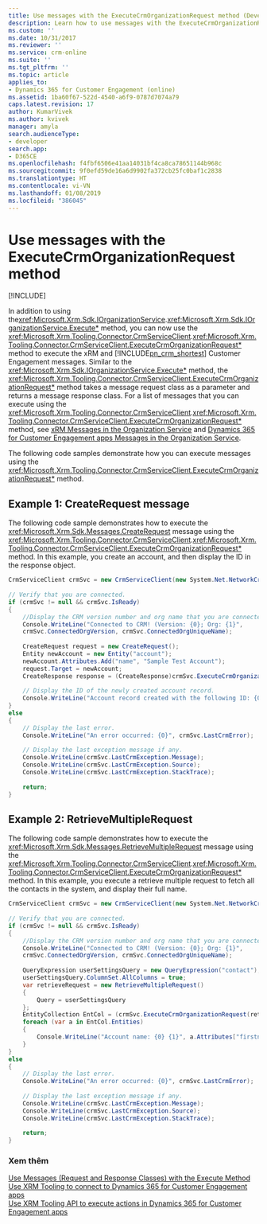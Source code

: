 ```yaml
---
title: Use messages with the ExecuteCrmOrganizationRequest method (Developer Guide for Dynamics 365 for Customer Engagement)| MicrosoftDocs
description: Learn how to use messages with the ExecuteCrmOrganizationRequest method. The samples demonstrate how to execute CreateRequest and RetrieveMultipleRequest message using the CrmServiceClient.String) method.
ms.custom: ''
ms.date: 10/31/2017
ms.reviewer: ''
ms.service: crm-online
ms.suite: ''
ms.tgt_pltfrm: ''
ms.topic: article
applies_to:
- Dynamics 365 for Customer Engagement (online)
ms.assetid: 1ba60f67-522d-4540-a6f9-0787d7074a79
caps.latest.revision: 17
author: KumarVivek
ms.author: kvivek
manager: amyla
search.audienceType:
- developer
search.app:
- D365CE
ms.openlocfilehash: f4fbf6506e41aa14031bf4ca8ca78651144b968c
ms.sourcegitcommit: 9f0efd59de16a6d9902fa372cb25fc0baf1c2838
ms.translationtype: HT
ms.contentlocale: vi-VN
ms.lasthandoff: 01/08/2019
ms.locfileid: "386045"
---
```

# <a name="use-messages-with-the-executecrmorganizationrequest-method"></a>Use messages with the ExecuteCrmOrganizationRequest method

[!INCLUDE[](../../includes/cc_applies_to_update_9_0_0.md)]

In addition to using the<xref:Microsoft.Xrm.Sdk.IOrganizationService>.<xref:Microsoft.Xrm.Sdk.IOrganizationService.Execute*> method, you can now use the <xref:Microsoft.Xrm.Tooling.Connector.CrmServiceClient>.<xref:Microsoft.Xrm.Tooling.Connector.CrmServiceClient.ExecuteCrmOrganizationRequest*> method to execute the xRM and [!INCLUDE[pn_crm_shortest](../../includes/pn-crm-shortest.md)] Customer Engagement messages. Similar to the <xref:Microsoft.Xrm.Sdk.IOrganizationService.Execute*> method, the <xref:Microsoft.Xrm.Tooling.Connector.CrmServiceClient.ExecuteCrmOrganizationRequest*> method takes a message request class as a parameter and returns a message response class. For a list of messages that you can execute using the <xref:Microsoft.Xrm.Tooling.Connector.CrmServiceClient>.<xref:Microsoft.Xrm.Tooling.Connector.CrmServiceClient.ExecuteCrmOrganizationRequest*> method, see [xRM Messages in the Organization Service](../org-service/xrm-messages-organization-service.md) and [Dynamics 365 for Customer Engagement apps Messages in the Organization Service](../org-service/organization-service-messages.md).  
  
 The following code samples demonstrate how you can execute messages using the <xref:Microsoft.Xrm.Tooling.Connector.CrmServiceClient.ExecuteCrmOrganizationRequest*> method.  
  
## <a name="example-1-createrequest-message"></a>Example 1: CreateRequest message  

 The following code sample demonstrates how to execute the <xref:Microsoft.Xrm.Sdk.Messages.CreateRequest> message using the <xref:Microsoft.Xrm.Tooling.Connector.CrmServiceClient>.<xref:Microsoft.Xrm.Tooling.Connector.CrmServiceClient.ExecuteCrmOrganizationRequest*> method. In this example, you create an account, and then display the ID in the response object.  
  
```csharp 
CrmServiceClient crmSvc = new CrmServiceClient(new System.Net.NetworkCredential("<UserName>", "<Password>", "<Domain>"),"<Server>", "<Port>", "<OrgName>");  
  
// Verify that you are connected.  
if (crmSvc != null && crmSvc.IsReady)  
{  
    //Display the CRM version number and org name that you are connected to.  
    Console.WriteLine("Connected to CRM! (Version: {0}; Org: {1}",   
    crmSvc.ConnectedOrgVersion, crmSvc.ConnectedOrgUniqueName);  
  
    CreateRequest request = new CreateRequest();  
    Entity newAccount = new Entity("account");  
    newAccount.Attributes.Add("name", "Sample Test Account");  
    request.Target = newAccount;  
    CreateResponse response = (CreateResponse)crmSvc.ExecuteCrmOrganizationRequest(request);  
  
    // Display the ID of the newly created account record.  
    Console.WriteLine("Account record created with the following ID: {0}", response.id.ToString());  
}  
else  
{  
    // Display the last error.  
    Console.WriteLine("An error occurred: {0}", crmSvc.LastCrmError);  
  
    // Display the last exception message if any.  
    Console.WriteLine(crmSvc.LastCrmException.Message);  
    Console.WriteLine(crmSvc.LastCrmException.Source);  
    Console.WriteLine(crmSvc.LastCrmException.StackTrace);  
  
    return;  
}  
```  
  
## <a name="example-2-retrievemultiplerequest"></a>Example 2: RetrieveMultipleRequest  

 The following code sample demonstrates how to execute the <xref:Microsoft.Xrm.Sdk.Messages.RetrieveMultipleRequest> message using the <xref:Microsoft.Xrm.Tooling.Connector.CrmServiceClient>.<xref:Microsoft.Xrm.Tooling.Connector.CrmServiceClient.ExecuteCrmOrganizationRequest*> method. In this example, you execute a retrieve multiple request to fetch all the contacts in the system, and display their full name.  
  
```csharp  
CrmServiceClient crmSvc = new CrmServiceClient(new System.Net.NetworkCredential("<UserName>", "<Password>", "<Domain>"),"<Server>", "<Port>", "<OrgName>");  
  
// Verify that you are connected.  
if (crmSvc != null && crmSvc.IsReady)  
{  
    //Display the CRM version number and org name that you are connected to.  
    Console.WriteLine("Connected to CRM! (Version: {0}; Org: {1}",   
    crmSvc.ConnectedOrgVersion, crmSvc.ConnectedOrgUniqueName);  
  
    QueryExpression userSettingsQuery = new QueryExpression("contact");  
    userSettingsQuery.ColumnSet.AllColumns = true;  
    var retrieveRequest = new RetrieveMultipleRequest()  
    {  
        Query = userSettingsQuery  
    };  
    EntityCollection EntCol = (crmSvc.ExecuteCrmOrganizationRequest(retrieveRequest) as RetrieveMultipleResponse).EntityCollection;  
    foreach (var a in EntCol.Entities)  
    {  
        Console.WriteLine("Account name: {0} {1}", a.Attributes["firstname"], a.Attributes["lastname"]);  
    }  
}  
else  
{  
    // Display the last error.  
    Console.WriteLine("An error occurred: {0}", crmSvc.LastCrmError);  
  
    // Display the last exception message if any.  
    Console.WriteLine(crmSvc.LastCrmException.Message);  
    Console.WriteLine(crmSvc.LastCrmException.Source);  
    Console.WriteLine(crmSvc.LastCrmException.StackTrace);  
  
    return;  
}  
```  
  
### <a name="see-also"></a>Xem thêm  

 [Use Messages (Request and Response Classes) with the Execute Method](../org-service/use-messages-request-response-classes-execute-method.md)   
 [Use XRM Tooling to connect to Dynamics 365 for Customer Engagement apps](use-crmserviceclient-constructors-connect.md)   
 [Use XRM Tooling API to execute actions in Dynamics 365 for Customer Engagement apps](use-xrm-tooling-execute-actions.md)
